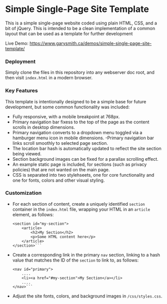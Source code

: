 # Simple Single-Page Site Template

This is a simple single-page website coded using plain HTML, CSS, and a bit of jQuery. This is intended to be a clean implementation of a common layout that can be used as a template for further development

Live Demo: https://www.garysmith.ca/demos/simple-single-page-site-template/

### Deployment
Simply clone the files in this repository into any webserver doc root, and then visit `index.html` in a modern browser.

### Key Features
This template is intentionally designed to be a simple base for future development, but some common functionality was included:
- Fully responsive, with a mobile breakpoint at 768px.
- Primary navigation bar fixess to the top of the page as the content scrolls in desktop dimensions.
- Primary navigation converts to a dropdown menu toggled via a hamburger menu icon in mobile dimensions.
-Primary navigation bar links scroll smoothly to selected page section.
- The location bar hash is automatically updated to reflect the site section being viewed.
- Section background images can be fixed for a parallax scrolling effect.
- An example static page is included, for sections (such as privacy policies) that are not wanted on the main page.
- CSS is separated into two stylehseets, one for core functionality and one for fonts, colors and other visual styling.

### Customization

- For each section of content, create a uniquely identified `section` container in the `index.html` file, wrapping your HTML in an `article` element, as follows:

    ```
    <section id="my-section">
		<article>
		    <h2>My Section</h2>
		    <p>Some HTML content here</p>
		</article>
	</section>```
- Create a corresponding link in the primary `nav` section, linking to a hash value that matches the ID of the `section` to link to, as follows:
    ```
    <nav id="primary">
        ....
		<li><a href="#my-section">My Section</a></li>
		....
	</nav>```
- Adjust the site fonts, colors, and background images in `/css/styles.css`.
	